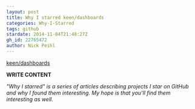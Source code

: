 ```yaml
---
layout: post
title: Why I starred keen/dashboards
categories: Why-I-Starred
tags: github
stardate: 2014-11-04T21:40:27Z
gh_id: 22765472
author: Nick Peihl
---
```


[keen/dashboards](star.repo.html_url)

**WRITE CONTENT**

*"Why I starred" is a series of articles describing projects I star on GitHub and why I found them interesting. My hope is that you'll find them interesting as well.*

